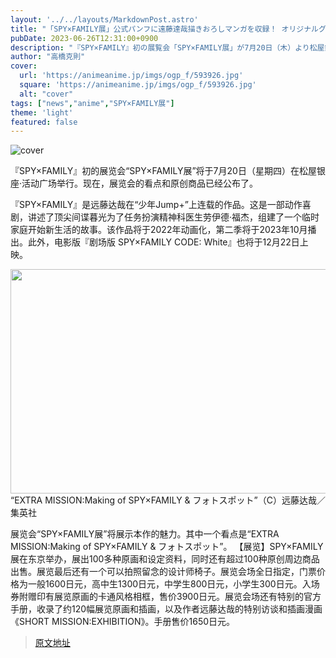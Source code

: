 ```yaml
---
layout: '../../layouts/MarkdownPost.astro'
title: "「SPY×FAMILY展」公式パンフに遠藤達哉描きおろしマンガを収録！ オリジナルグッズは100種類以上"
pubDate: 2023-06-26T12:31:00+0900
description: "『SPY×FAMILY』初の展覧会「SPY×FAMILY展」が7月20日（木）より松屋銀座・イベントスクエアにて開催される。このたび、展覧会の見どころやオリジナルグッズが明らかになった。"
author: "高橋克則"
cover:
  url: 'https://animeanime.jp/imgs/ogp_f/593926.jpg'
  square: 'https://animeanime.jp/imgs/ogp_f/593926.jpg'
  alt: "cover"
tags: ["news","anime","SPY×FAMILY展"]
theme: 'light'
featured: false
---
```


![cover](https://animeanime.jp/imgs/ogp_f/593926.jpg)

『SPY×FAMILY』初的展览会“SPY×FAMILY展”将于7月20日（星期四）在松屋银座·活动广场举行。现在，展览会的看点和原创商品已经公布了。<br></p><p>『SPY×FAMILY』是远藤达哉在“少年Jump+”上连载的作品。这是一部动作喜剧，讲述了顶尖间谍暮光为了任务扮演精神科医生劳伊德·福杰，组建了一个临时家庭开始新生活的故事。该作品将于2022年动画化，第二季将于2023年10月播出。此外，电影版『剧场版 SPY×FAMILY CODE: White』也将于12月22日上映。<br></p><p><img src="https://animeanime.jp/imgs/zoom/593928.jpg" class="inline-article-image" width="640" height="359"><br><span class="cap txt-center">“EXTRA MISSION:Making of SPY×FAMILY &amp; フォトスポット”（C）远藤达哉／集英社</span><br></p><p>展览会“SPY×FAMILY展”将展示本作的魅力。其中一个看点是“EXTRA MISSION:Making of SPY×FAMILY &amp; フォトスポット”。
【展览】SPY×FAMILY展在东京举办，展出100多种原画和设定资料，同时还有超过100种原创周边商品出售。展览最后还有一个可以拍照留念的设计师椅子。展览会场全日指定，门票价格为一般1600日元，高中生1300日元，中学生800日元，小学生300日元。入场券附赠印有展览原画的卡通风格相框，售价3900日元。展览会场还有特别的官方手册，收录了约120幅展览原画和插画，以及作者远藤达哉的特别访谈和插画漫画《SHORT MISSION:EXHIBITION》。手册售价1650日元。

>[原文地址](https://animeanime.jp/article/2023/06/26/78169.html)  